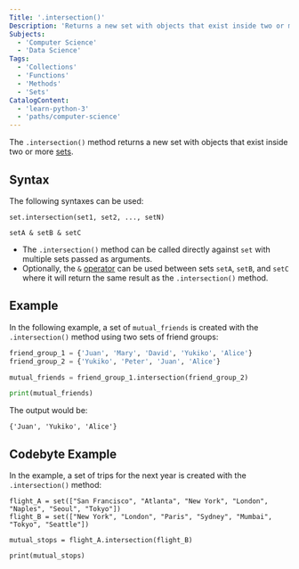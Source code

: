 ```yaml
---
Title: '.intersection()'
Description: 'Returns a new set with objects that exist inside two or more sets'
Subjects:
  - 'Computer Science'
  - 'Data Science'
Tags:
  - 'Collections'
  - 'Functions'
  - 'Methods'
  - 'Sets'
CatalogContent:
  - 'learn-python-3'
  - 'paths/computer-science'
---
```


The `.intersection()` method returns a new set with objects that exist inside two or more [sets](https://www.codecademy.com/resources/docs/python/sets).

## Syntax

The following syntaxes can be used:

```pseudo
set.intersection(set1, set2, ..., setN)

setA & setB & setC
```

- The `.intersection()` method can be called directly against `set` with multiple sets passed as arguments.
- Optionally, the `&` [operator](https://www.codecademy.com/resources/docs/python/operators) can be used between sets `setA`, `setB`, and `setC` where it will return the same result as the `.intersection()` method.

## Example

In the following example, a set of `mutual_friends` is created with the `.intersection()` method using two sets of friend groups:

```py
friend_group_1 = {'Juan', 'Mary', 'David', 'Yukiko', 'Alice'}
friend_group_2 = {'Yukiko', 'Peter', 'Juan', 'Alice'}

mutual_friends = friend_group_1.intersection(friend_group_2)

print(mutual_friends)
```

The output would be:

```shell
{'Juan', 'Yukiko', 'Alice'}
```

## Codebyte Example

In the example, a set of trips for the next year is created with the `.intersection()` method:

```codebyte/python
flight_A = set(["San Francisco", "Atlanta", "New York", "London", "Naples", "Seoul", "Tokyo"])
flight_B = set(["New York", "London", "Paris", "Sydney", "Mumbai", "Tokyo", "Seattle"])

mutual_stops = flight_A.intersection(flight_B)

print(mutual_stops)
```
